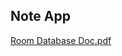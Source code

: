 ## Note App

[Room Database Doc.pdf](https://github.com/user-attachments/files/20823008/Room.Database.Doc.pdf)
